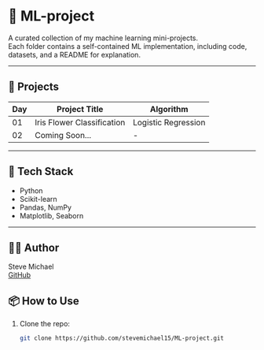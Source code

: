 # 🤖 ML-project

A curated collection of my machine learning mini-projects.  
Each folder contains a self-contained ML implementation, including code, datasets, and a README for explanation.

---

## 📁 Projects

| Day | Project Title                     | Algorithm             |
|-----|----------------------------------|------------------------|
| 01  | Iris Flower Classification       | Logistic Regression    |
| 02  | Coming Soon...                   | -                      |

---

## 🧰 Tech Stack

- Python
- Scikit-learn
- Pandas, NumPy
- Matplotlib, Seaborn

---

## 🙋‍♂️ Author

Steve Michael  
[GitHub](https://github.com/stevemichael15)


## 📦 How to Use

1. Clone the repo:
   ```bash
   git clone https://github.com/stevemichael15/ML-project.git

